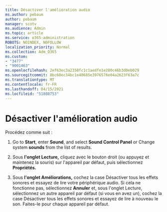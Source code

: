 ```yaml
---
title: Désactiver l'amélioration audio
ms.author: pebaum
author: pebaum
manager: scotv
ms.audience: Admin
ms.topic: article
ms.service: o365-administration
ROBOTS: NOINDEX, NOFOLLOW
localization_priority: Normal
ms.collection: Adm_O365
ms.custom:
- "3477"
- "9001463"
ms.openlocfilehash: 2ef63ec3a2358fc1c1aedfe1e280c46b3d0eb029
ms.sourcegitcommit: 8bc60ec34bc1e40685e3976576e04a2623f63a7c
ms.translationtype: MT
ms.contentlocale: fr-FR
ms.lasthandoff: 04/15/2021
ms.locfileid: "51808753"
---
```

# <a name="turn-off-audio-enhancement"></a>Désactiver l'amélioration audio

Procédez comme suit :

1. Go to **Start**, enter **Sound**, and select **Sound Control Panel** or Change system **sounds** from the list of results.

2. Sous **l'onglet Lecture,** cliquez avec le bouton droit (ou appuyez et maintenez la souris) sur l'appareil par défaut, puis sélectionnez **Propriétés.**

3. Sous **l'onglet Améliorations,** cochez la case Désactiver tous les effets sonores et essayez de lire votre périphérique audio.  Si cela ne fonctionne pas, sélectionnez  **Annuler** et, sous l'onglet Lecture, sélectionnez un autre appareil par défaut (si vous en avez un), cochez la case Désactiver tous les effets sonores et essayez de lire à nouveau le son.  Faites-le pour chaque appareil par défaut.
